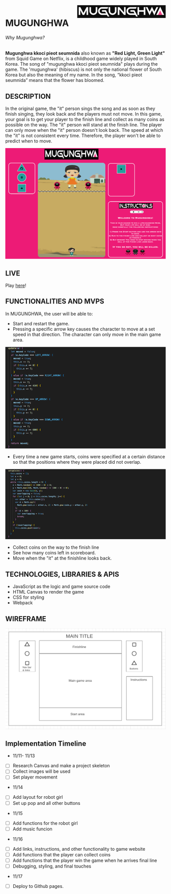 <a>
  <img 
    src="./img/title.png"
    alt="logo" height="40" align="right"
  />
</a>

# MUGUNGHWA

###### Why Mugunghwa?

**Mugunghwa kkoci pieot seumnida** also known as  __"Red Light, Green Light"__ from Squid Game on Netflix, is a childhood game widely played in South Korea. The song of "mugunghwa kkoci pieot seumnida" plays during the game. The 'mugunghwa' (hibiscus) is not only the national flower of South Korea but also the meaning of my name. In the song, “kkoci pieot seumnida” means that the flower has bloomed. 


## DESCRIPTION
In the original game, the "it" person sings the song and as soon as they finish singing, they look back and the players must not move. In this game, your goal is to get your player to the finish line and collect as many coins as possible on the way. The "it" person will stand at the finish line. The player can only move when the "it" person doesn't look back. The speed at which the "it" is not consistent every time. Therefore, the player won't be able to predict when to move.

![Mugunghwa](./img/layout.png)


## LIVE
Play [here](https://kkj2010.github.io/Javascript-Project/)!


## FUNCTIONALITIES AND MVPS 
In MUGUNGHWA, the user will be able to:
* Start and restart the game.
* Pressing a specific arrow key causes the character to move at a set speed in that direction.
The character can only move in the main game area.

![code](./img/codemovement.png)
* Every time a new game starts, coins were specified at a certain distance so that the positions where they were placed did not overlap.

![code](./img/codecoin.png)
* Collect coins on the way to the finish line 
* See how many coins left in scoreboard.
* Move when the "it" at the finishline looks back.


## TECHNOLOGIES, LIBRARIES & APIS
* JavaScript as the logic and game source code
* HTML Canvas to render the game
* CSS for styling
* Webpack


## WIREFRAME
![This is an image](./img/wireframe.png)


## Implementation Timeline
* 11/11- 11/13
- [ ] Research Canvas and make a project skeleton
- [ ] Collect images will be used
- [ ] Set player movement

* 11/14
- [ ] Add layout for robot girl
- [ ] Set up pop and all other buttons

* 11/15
- [ ] Add functions for the robot girl 
- [ ] Add music funcion

* 11/16
- [ ] Add links, instructions, and other functionality to game website
- [ ] Add functions that the player can collect coins 
- [ ] Add functions that the player win the game when he arrives final line
- [ ] Debugging, styling, and final touches

* 11/17
- [ ] Deploy to Github pages.